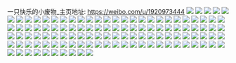 一只快乐的小废物_主页地址: https://weibo.com/u/1920973444 
![](https://wx4.sinaimg.cn/mw2000/727fba84ly1h9jpvv3nf7j22c03401ky.jpg) 
![](https://wx4.sinaimg.cn/mw2000/727fba84ly1h9jpvwa8eej22c0340npe.jpg) 
![](https://wx4.sinaimg.cn/mw2000/727fba84ly1h9jpvu27dij22c0340e82.jpg) 
![](https://wx4.sinaimg.cn/mw2000/727fba84ly1h9jpvxe5p0j22c0340hdu.jpg) 
![](https://wx4.sinaimg.cn/mw2000/727fba84ly1h9jpw3blelj22c03407wj.jpg) 
![](https://wx4.sinaimg.cn/mw2000/727fba84ly1h9jpvycbu6j22c0340u0x.jpg) 
![](https://wx4.sinaimg.cn/mw2000/727fba84ly1h9jpvzzs4hj21o02807wh.jpg) 
![](https://wx4.sinaimg.cn/mw2000/727fba84ly1h9jpw14rdwj22c0340x6q.jpg) 
![](https://wx4.sinaimg.cn/mw2000/727fba84ly1h9jpw2arihj22c0340qv6.jpg) 
![](https://wx4.sinaimg.cn/mw2000/727fba84ly1h9162k828rj21400u0whj.jpg) 
![](https://wx4.sinaimg.cn/mw2000/727fba84ly1h9162km75mj21400u0jum.jpg) 
![](https://wx4.sinaimg.cn/mw2000/727fba84ly1h8nsfd6j1uj21o0280kjm.jpg) 
![](https://wx4.sinaimg.cn/mw2000/727fba84ly1h88m6xqmflj22c02c0u0x.jpg) 
![](https://wx4.sinaimg.cn/mw2000/727fba84ly1h88m6yjh4xj22c02c0u0x.jpg) 
![](https://wx4.sinaimg.cn/mw2000/727fba84ly1h86wer661wj20tw5um7mm.jpg) 
![](https://wx4.sinaimg.cn/mw2000/727fba84ly1h86wesmpu8j21o09vdhdx.jpg) 
![](https://wx4.sinaimg.cn/mw2000/727fba84ly1h86wetti2pj21o06df4qq.jpg) 
![](https://wx4.sinaimg.cn/mw2000/727fba84ly1h86weqci6fj20ti40m1hd.jpg) 
![](https://wx4.sinaimg.cn/mw2000/727fba84ly1h81m0pqxqnj22dr36c4qu.jpg) 
![](https://wx4.sinaimg.cn/mw2000/727fba84ly1h81m12rrekj21k127je82.jpg) 
![](https://wx4.sinaimg.cn/mw2000/727fba84ly1h81m11ez0hj22dr36c7wm.jpg) 
![](https://wx4.sinaimg.cn/mw2000/727fba84ly1h81m0uxi8sj22dr36cnph.jpg) 
![](https://wx4.sinaimg.cn/mw2000/727fba84ly1h81m0j9fddj22dr36cx6r.jpg) 
![](https://wx4.sinaimg.cn/mw2000/727fba84ly1h81m16mix3j22dr36cnpg.jpg) 
![](https://wx4.sinaimg.cn/mw2000/727fba84ly1h81m1fc2kij22dr36c1l2.jpg) 
![](https://wx4.sinaimg.cn/mw2000/727fba84ly1h81m0wtp64j22dr36c4qs.jpg) 
![](https://wx4.sinaimg.cn/mw2000/727fba84ly1h81m1ab2w3j22dr36chdw.jpg) 
![](https://wx4.sinaimg.cn/mw2000/727fba84ly1h7zyzutvcjj22560zo7oj.jpg) 
![](https://wx4.sinaimg.cn/mw2000/727fba84ly1h7zyzv8jmjj22560zoqbh.jpg) 
![](https://wx4.sinaimg.cn/mw2000/727fba84ly1h7zyzvtkioj22560zogti.jpg) 
![](https://wx4.sinaimg.cn/mw2000/727fba84ly1h7zyzw4qd2j20zm1b5gqt.jpg) 
![](https://wx4.sinaimg.cn/mw2000/727fba84ly1h7zyzwqk5yj20vd15y450.jpg) 
![](https://wx4.sinaimg.cn/mw2000/727fba84ly1h7zyzxgsgpj20vc15qq94.jpg) 
![](https://wx4.sinaimg.cn/mw2000/727fba84ly1h7zyzu0cyqj20mi140tc1.jpg) 
![](https://wx4.sinaimg.cn/mw2000/727fba84ly1h7zyzz0kfsj21oa2ifb29.jpg) 
![](https://wx4.sinaimg.cn/mw2000/727fba84ly1h7zyzzwgbxj21jk2bcqty.jpg) 
![](https://wx4.sinaimg.cn/mw2000/727fba84ly1h7tmmlpjdij20u00u00wo.jpg) 
![](https://wx4.sinaimg.cn/mw2000/727fba84ly1h7ozimujyrj22c03407wi.jpg) 
![](https://wx4.sinaimg.cn/mw2000/727fba84ly1h7ozintz38j22c0340hdt.jpg) 
![](https://wx4.sinaimg.cn/mw2000/727fba84ly1h7ozirzz1dj22c0340u0x.jpg) 
![](https://wx4.sinaimg.cn/mw2000/727fba84ly1h7ozih8lloj21o0280x6p.jpg) 
![](https://wx4.sinaimg.cn/mw2000/727fba84ly1h7ozii8m5pj21sv2ehx1p.jpg) 
![](https://wx4.sinaimg.cn/mw2000/727fba84ly1h7ozik70iyj22c0340kjl.jpg) 
![](https://wx4.sinaimg.cn/mw2000/727fba84ly1h7oziquxfxj22c03407wi.jpg) 
![](https://wx4.sinaimg.cn/mw2000/727fba84ly1h7oziejn51j22dr36ckjn.jpg) 
![](https://wx4.sinaimg.cn/mw2000/727fba84ly1h7ozj01iqfj22dr36ce83.jpg) 
![](https://wx4.sinaimg.cn/mw2000/727fba84ly1h7ozj3n6bjj20u0192amt.jpg) 
![](https://wx4.sinaimg.cn/mw2000/727fba84ly1h7ozj2yumxj22dr36cb2b.jpg) 
![](https://wx4.sinaimg.cn/mw2000/727fba84ly1h7oziw4togj22dr36c1l1.jpg) 
![](https://wx4.sinaimg.cn/mw2000/727fba84ly1h71uyw5oyij22dr36c7wl.jpg) 
![](https://wx4.sinaimg.cn/mw2000/727fba84ly1h71uyxywujj22c0340e83.jpg) 
![](https://wx4.sinaimg.cn/mw2000/727fba84ly1h71uyz33mqj20lc0sggmv.jpg) 
![](https://wx4.sinaimg.cn/mw2000/727fba84ly1h71uzka38qj22c0340npf.jpg) 
![](https://wx4.sinaimg.cn/mw2000/727fba84ly1h71uz12vpvj22c0340x6r.jpg) 
![](https://wx4.sinaimg.cn/mw2000/727fba84ly1h71uyqme1xj22c0340npf.jpg) 
![](https://wx4.sinaimg.cn/mw2000/727fba84ly1h71uz510jvj22c0340b2b.jpg) 
![](https://wx4.sinaimg.cn/mw2000/727fba84ly1h71uzgvn2sj22c0340kjn.jpg) 
![](https://wx4.sinaimg.cn/mw2000/727fba84ly1h71uzok6kaj22d8340b2c.jpg) 
![](https://wx4.sinaimg.cn/mw2000/727fba84ly1h71v02etn5j22c0340e82.jpg) 
![](https://wx4.sinaimg.cn/mw2000/727fba84ly1h71uzmfe2oj227b2y07wi.jpg) 
![](https://wx4.sinaimg.cn/mw2000/727fba84ly1h71uztsgp3j22c03407wj.jpg) 
![](https://wx4.sinaimg.cn/mw2000/727fba84ly1h71uzq9dx8j22c0340x6q.jpg) 
![](https://wx4.sinaimg.cn/mw2000/727fba84ly1h71uzzenilj22c0340x6q.jpg) 
![](https://wx4.sinaimg.cn/mw2000/727fba84ly1h71uzrymxlj22c0340u0y.jpg) 
![](https://wx4.sinaimg.cn/mw2000/727fba84ly1h71uzw3hwvj22d8340u0z.jpg) 
![](https://wx4.sinaimg.cn/mw2000/727fba84ly1h71uzxvn1zj22c0340x6r.jpg) 
![](https://wx4.sinaimg.cn/mw2000/727fba84ly1h71v00yqtjj22c03404qr.jpg) 
![](https://wx4.sinaimg.cn/mw2000/727fba84ly1h6lerdpye0j22c03404qq.jpg) 
![](https://wx4.sinaimg.cn/mw2000/727fba84ly1h6leriugrjj22c03404qr.jpg) 
![](https://wx4.sinaimg.cn/mw2000/727fba84ly1h6lerhk9zej21881ucq54.jpg) 
![](https://wx4.sinaimg.cn/mw2000/727fba84ly1h6lergapu0j20u0190wlr.jpg) 
![](https://wx4.sinaimg.cn/mw2000/727fba84ly1h6lerftxzuj21eo24040z.jpg) 
![](https://wx4.sinaimg.cn/mw2000/727fba84ly1h6lerkzk75j20zm1b20ui.jpg) 
![](https://wx4.sinaimg.cn/mw2000/727fba84ly1h6lerk5k0aj22c0340b29.jpg) 
![](https://wx4.sinaimg.cn/mw2000/727fba84ly1h6lercdgenj22c0340kjm.jpg) 
![](https://wx4.sinaimg.cn/mw2000/727fba84ly1h6kn0tzpuej20zo2567wh.jpg) 
![](https://wx4.sinaimg.cn/mw2000/727fba84ly1h6kn0wc0vyj20zo256e81.jpg) 
![](https://wx4.sinaimg.cn/mw2000/727fba84ly1h6kn0sejd4j20zo256nnn.jpg) 
![](https://wx4.sinaimg.cn/mw2000/727fba84ly1h6kn0y5sk7j20zo2561kx.jpg) 
![](https://wx4.sinaimg.cn/mw2000/727fba84ly1h6kn0zuuifj20zo2567wb.jpg) 
![](https://wx4.sinaimg.cn/mw2000/727fba84ly1h6kn13e1qnj20zo2567wh.jpg) 
![](https://wx4.sinaimg.cn/mw2000/727fba84ly1h6jgoltgh6j22c0340qv6.jpg) 
![](https://wx4.sinaimg.cn/mw2000/727fba84ly1h6jghfdzwxj22dr36ax6r.jpg) 
![](https://wx4.sinaimg.cn/mw2000/727fba84ly1h6jghfyfg3j20zk16vdi2.jpg) 
![](https://wx4.sinaimg.cn/mw2000/727fba84ly1h6jghghru6j20zk1a1gsa.jpg) 
![](https://wx4.sinaimg.cn/mw2000/727fba84ly1h28kyz2p0tj22c0340npf.jpg) 
![](https://wx4.sinaimg.cn/mw2000/727fba84ly1h28kz067sjj20tu13u7j4.jpg) 
![](https://wx4.sinaimg.cn/mw2000/727fba84ly1gz3860xq1qj22c03401l2.jpg) 
![](https://wx4.sinaimg.cn/mw2000/727fba84ly1gz385mrqnmj22c0340b2b.jpg) 
![](https://wx4.sinaimg.cn/mw2000/727fba84ly1gz385n7is6j20ub135nev.jpg) 
![](https://wx4.sinaimg.cn/mw2000/727fba84ly1gz385op80oj22c0340qv8.jpg) 
![](https://wx4.sinaimg.cn/mw2000/727fba84ly1gz385li2baj22c03407wj.jpg) 
![](https://wx4.sinaimg.cn/mw2000/727fba84ly1gz385qkihvj22c0340u11.jpg) 
![](https://wx4.sinaimg.cn/mw2000/727fba84ly1gz385s77zdj22c0340npf.jpg) 
![](https://wx4.sinaimg.cn/mw2000/727fba84ly1gz385tsxy2j21sc2dsb2b.jpg) 
![](https://wx4.sinaimg.cn/mw2000/727fba84ly1gz385v5cbfj22c0340u0x.jpg) 
![](https://wx4.sinaimg.cn/mw2000/727fba84ly1gy3gz7dhgmj22c033y4qr.jpg) 
![](https://wx4.sinaimg.cn/mw2000/727fba84ly1gy3gz9j8j5j22c033yhdv.jpg) 
![](https://wx4.sinaimg.cn/mw2000/727fba84ly1gy3gzb7d1cj22c033yb2b.jpg) 
![](https://wx4.sinaimg.cn/mw2000/727fba84ly1gy3gzg9q5pj20zn1anart.jpg) 
![](https://wx4.sinaimg.cn/mw2000/727fba84ly1gy3gzf0iv6j22c033y1l0.jpg) 
![](https://wx4.sinaimg.cn/mw2000/727fba84ly1gy3gzfsdzpj20zn1aq4gf.jpg) 
![](https://wx4.sinaimg.cn/mw2000/727fba84ly1gy3gz4kcx1j23402c0kjm.jpg) 
![](https://wx4.sinaimg.cn/mw2000/727fba84ly1gy3gzht90hj23402c0qv6.jpg) 
![](https://wx4.sinaimg.cn/mw2000/727fba84ly1gy3gzk32rtj233y2bye82.jpg) 
![](https://wx4.sinaimg.cn/mw2000/727fba84ly1gxrbw71ayuj20k00syacr.jpg) 
![](https://wx4.sinaimg.cn/mw2000/727fba84ly1gxpg8obd4fj22c0340x6s.jpg) 
![](https://wx4.sinaimg.cn/mw2000/727fba84ly1gxpg8y02pvj20ty14wqeu.jpg) 
![](https://wx4.sinaimg.cn/mw2000/727fba84ly1gxpg8iho4aj22c0340npf.jpg) 
![](https://wx4.sinaimg.cn/mw2000/727fba84ly1gxhconde1oj22c02c0kjl.jpg) 
![](https://wx4.sinaimg.cn/mw2000/727fba84ly1gxhceg4z4fj20zm0z5n3x.jpg) 
![](https://wx4.sinaimg.cn/mw2000/727fba84ly1gxhcehfezqj20zm0z6jxq.jpg) 
![](https://wx4.sinaimg.cn/mw2000/727fba84ly1gxhcmxbvnqj21400u011w.jpg) 
![](https://wx4.sinaimg.cn/mw2000/727fba84ly1gxhcooj78aj22c02c07wi.jpg) 
![](https://wx4.sinaimg.cn/mw2000/727fba84ly1gxhcoplx9pj22b82b8b2a.jpg) 
